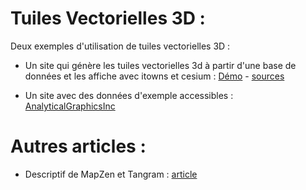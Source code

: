 Tuiles Vectorielles 3D : 
=====================


Deux exemples d'utilisation de tuiles vectorielles 3D : 

* Un site qui génère les tuiles vectorielles 3d à partir d'une base de données et les affiche avec itowns et cesium : 
[Démo](http://3d.oslandia.com/) - [sources](https://github.com/LI3DS/lopocs)

* Un site avec des données d'exemple accessibles : [AnalyticalGraphicsInc](https://github.com/AnalyticalGraphicsInc/3d-tiles-samples)



# Autres articles : 

* Descriptif de MapZen et Tangram : [article](3D_tiles_vector_use.md)
